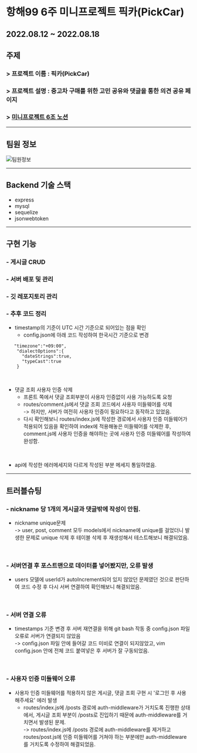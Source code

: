 # 항해99 6주 미니프로젝트 픽카(PickCar)
## 2022.08.12 ~ 2022.08.18

## 주제
### > 프로젝트 이름 : 픽카(PickCar)
### > 프로젝트 설명 : 중고차 구매를 위한 고민 공유와 댓글을 통한 의견 공유 페이지
### > [미니프로젝트 6조 노션](https://www.notion.so/6-SA-005cfb64db044e4490e5d5e71796f272)
---
## 팀원 정보
![팀원정보](https://user-images.githubusercontent.com/107025988/188275925-033a77f6-f5dd-40ec-8ba1-cdd7aee815b5.png)

---
## Backend 기술 스택
- express
- mysql
- sequelize
- jsonwebtoken
---
## 구현 기능
### - 게시글 CRUD
### - 서버 배포 및 관리
### - 깃 레포지토리 관리
### - 추후 코드 정리

   - timestamp의 기준이 UTC 시간 기준으로 되어있는 점을 확인
     - config.json에 아래 코드 작성하여 한국시간 기준으로 변경 

```
   "timezone":"+09:00",            
    "dialectOptions":{
      "dateStrings":true,            
      "typeCast":true
    }
```
<br>

   - 댓글 조회 사용자 인증 삭제
      - 프론트 쪽에서 댓글 조회부분이 사용자 인증없이 사용 가능하도록 요청
      - routes/comment.js에서 댓글 조회 코드에서 사용자 미들웨어를 삭제 <br>-> 하지만, 서버가 여전히 사용자 인증이 필요하다고 동작하고 있었음.
      - 다시 확인해보니 routes/index.js에 작성한 경로에서 사용자 인증 미들웨어가 적용되어 있음을 확인하여 index에 적용해놓은 미들웨어를 삭제한 후, comment.js에 사용자 인증을 해야하는 곳에 사용자 인증 미들웨어를 작성하여 완성함.     
<br>

   - api에 작성한 에러메세지와 다르게 작성된 부분 메세지 통일하였음.

---
## 트러블슈팅
### - nickname 당 1개의 게시글과 댓글밖에 작성이 안됨.
- nickname unique문제
<br>->  user, post, comment 모두 models에서 nickname에 unique를 걸었더니 발생한 문제로 unique 삭제 후 테이블 삭제 후 재생성해서 테스트해보니 해결되었음.

<br>

### - 서버연결 후 포스트맨으로 데이터를 넣어봤지만, 오류 발생
- users 모델에 userId가 autoIncrement되어 있지 않았던 문제였던 것으로 판단하여 코드 수정 후 다시 서버 연결하여 확인해보니 해결되었음.

<br>

### - 서버 연결 오류 
- timestamps 기준 변경 후 서버 재연결을 위해 git bash 작동 중 config.json 파일 오류로 서버가 연결되지 않았음<br>-> config.json 파일 안에 들어갈 코드 미비로 연결이 되지않았고, vim config.json 안에 전체 코드 붙여넣은 후 서버가 잘 구동되었음.

<br>

### - 사용자 인증 미들웨어 오류
- 사용자 인증 미들웨어를 적용하지 않은 게시글, 댓글 조회 구현 시 '로그인 후 사용해주세요' 에러 발생
  - routes/index.js에 /posts 경로에 auth-middleware가 거치도록 진행한 상태에서, 게시글 조회 부분이 /posts로 진입하기 때문에 auth-middleware를 거치면서 발생된 문제.
  <br>->  routes/index.js에 /posts 경로에 auth-middleware를 제거하고 routes/post.js에 인증 미들웨어를 거쳐야 하는 부분에만 auth-middleware를 거치도록 수정하여 해결되었음.
